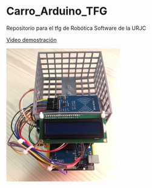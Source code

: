 # Carro_Arduino_TFG
Repositorio para el tfg de Robótica Software de la URJC

[Video demostración](https://www.youtube.com/watch?v=Y5W4o2GxAj0)

<img src="https://github.com/alexs2900/Carro_Arduino_TFG/blob/main/Media/Prototipo_final.jpg" width="300" height="350">
